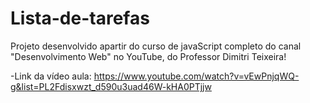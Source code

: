# Lista-de-tarefas

Projeto desenvolvido apartir do curso de javaScript completo do canal "Desenvolvimento Web" no YouTube, do Professor Dimitri Teixeira!

-Link da vídeo aula: https://www.youtube.com/watch?v=vEwPnjqWQ-g&list=PL2Fdisxwzt_d590u3uad46W-kHA0PTjjw
